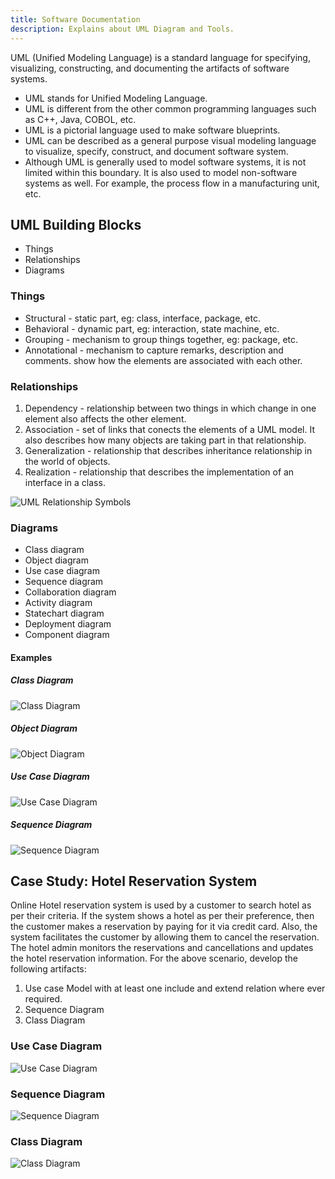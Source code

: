 ```yaml
---
title: Software Documentation
description: Explains about UML Diagram and Tools.
---
```


UML (Unified Modeling Language) is a standard language for specifying, visualizing, constructing, and documenting the artifacts of software systems.

- UML stands for Unified Modeling Language.
- UML is different from the other common programming languages such as C++, Java, COBOL, etc.
- UML is a pictorial language used to make software blueprints.
- UML can be described as a general purpose visual modeling language to visualize, specify, construct, and document software system.
- Although UML is generally used to model software systems, it is not limited within this boundary. It is also used to model non-software systems as well. For example, the process flow in a manufacturing unit, etc.


## UML Building Blocks
- Things
- Relationships
- Diagrams

### Things
- Structural - static part, eg: class, interface, package, etc.
- Behavioral - dynamic part, eg: interaction, state machine, etc.
- Grouping - mechanism to group things together, eg: package, etc.
- Annotational - mechanism to capture remarks, description and comments. show how the elements are associated with each other.


### Relationships
1. Dependency  - relationship between two things in which change in one element also affects the other element.
2. Association - set of links that conects the elements of a UML model. It also describes how many objects are taking part in that relationship.
3. Generalization - relationship that describes inheritance relationship in the world of objects.
4. Realization - relationship that describes the implementation of an interface in a class.

![UML Relationship Symbols](../assets/images/uml-reln-symbols.png)

### Diagrams
- Class diagram
- Object diagram
- Use case diagram
- Sequence diagram
- Collaboration diagram
- Activity diagram
- Statechart diagram
- Deployment diagram
- Component diagram

#### Examples
##### Class Diagram
![Class Diagram](../assets/images/class-diagram.png)

##### Object Diagram
![Object Diagram](../assets/images/object-diagram.png)

##### Use Case Diagram
![Use Case Diagram](../assets/images/use-case-diagram.PNG)

##### Sequence Diagram
![Sequence Diagram](../assets/images/sequence-diagram.png)


## Case Study: Hotel Reservation System
Online Hotel reservation system is used by a customer to search hotel as per their criteria. If the system shows a
 hotel as per their preference, then the customer makes a reservation by paying for it via credit card. Also, the
 system facilitates the customer by allowing them to cancel the reservation. The hotel admin monitors the reservations 
 and cancellations and updates the hotel reservation information. For the above scenario, develop the following 
 artifacts: 
 
 1. Use case Model with at least one  include and extend relation where ever required.
 2. Sequence Diagram
 3. Class Diagram


### Use Case Diagram
![Use Case Diagram](../assets/images/hotel-use-case.svg)

### Sequence Diagram
![Sequence Diagram](../assets/images/hotel-sequence.svg)

### Class Diagram
![Class Diagram](../assets/images/hotel-class-diagram.JPG)
